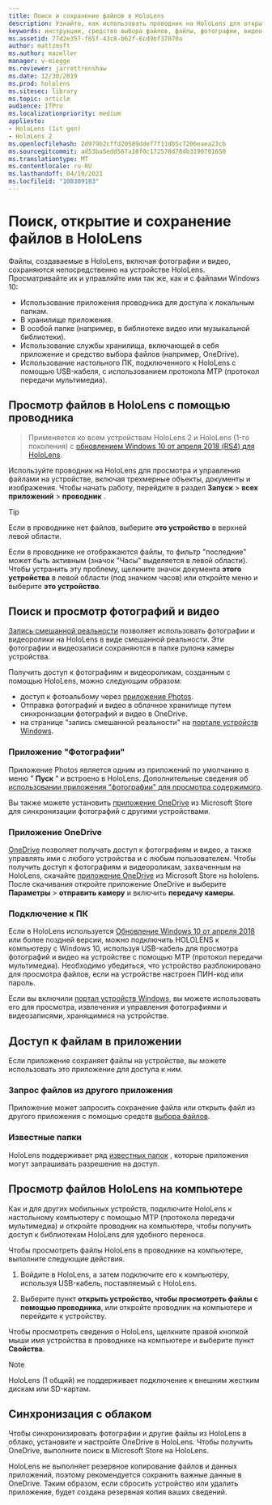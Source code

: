 ```yaml
---
title: Поиск и сохранение файлов в HoloLens
description: Узнайте, как использовать проводник на HoloLens для открытия, просмотра и управления файлами на устройстве смешанной реальности.
keywords: инструкции, средство выбора файлов, файлы, фотографии, видео, изображения, OneDrive, хранилище, проводник, hololens
ms.assetid: 77d2e357-f65f-43c8-b62f-6cd9bf37070a
author: mattzmsft
ms.author: mazeller
manager: v-miegge
ms.reviewer: jarrettrenshaw
ms.date: 12/30/2019
ms.prod: hololens
ms.sitesec: library
ms.topic: article
audience: ITPro
ms.localizationpriority: medium
appliesto:
- HoloLens (1st gen)
- HoloLens 2
ms.openlocfilehash: 2d979b2cffd20589ddef7f11db5c7206eaea23cb
ms.sourcegitcommit: ad53ba5edd567a18f0c172578d78db3190701650
ms.translationtype: MT
ms.contentlocale: ru-RU
ms.lasthandoff: 04/19/2021
ms.locfileid: "108309183"
---
```

# <a name="find-open-and-save-files-on-hololens"></a>Поиск, открытие и сохранение файлов в HoloLens

Файлы, создаваемые в HoloLens, включая фотографии и видео, сохраняются непосредственно на устройстве HoloLens. Просматривайте их и управляйте ими так же, как и с файлами Windows 10:

- Использование приложения проводника для доступа к локальным папкам.
- В хранилище приложения.
- В особой папке (например, в библиотеке видео или музыкальной библиотеки).
- Использование службы хранилища, включающей в себя приложение и средство выбора файлов (например, OneDrive).
- Использование настольного ПК, подключенного к HoloLens с помощью USB-кабеля, с использованием протокола MTP (протокол передачи мультимедиа).

## <a name="view-files-on-hololens-using-file-explorer"></a>Просмотр файлов в HoloLens с помощью проводника

> Применяется ко всем устройствам HoloLens 2 и HoloLens (1-го поколения) с [обновлением Windows 10 от апреля 2018 (RS4) для HoloLens](https://docs.microsoft.com/windows/mixed-reality/release-notes-april-2018).

Используйте проводник на HoloLens для просмотра и управления файлами на устройстве, включая трехмерные объекты, документы и изображения. Чтобы начать работу, перейдите в раздел **Запуск**   >  **всех приложений**   >  **проводник** .

> [!TIP]
> Если в проводнике нет файлов, выберите **это устройство** в верхней левой области.

Если в проводнике не отображаются файлы, то фильтр "последние" может быть активным (значок "Часы" выделяется в левой области). Чтобы устранить эту проблему, щелкните значок документа **этого устройства** в левой области (под значком часов) или откройте меню и выберите **это устройство**.

## <a name="find-and-view-your-photos-and-videos"></a>Поиск и просмотр фотографий и видео

[Запись смешанной реальности](holographic-photos-and-videos.md) позволяет использовать фотографии и видеоролики на HoloLens в виде смешанной реальности.  Эти фотографии и видеозаписи сохраняются в папке рулона камеры устройства.

Получить доступ к фотографиям и видеороликам, созданным с помощью HoloLens, можно следующим образом:

- доступ к фотоальбому через [приложение Photos](holographic-photos-and-videos.md).
- Отправка фотографий и видео в облачное хранилище путем синхронизации фотографий и видео в OneDrive.
- на странице "запись смешанной реальности" на [портале устройств Windows](https://docs.microsoft.com/windows/mixed-reality/using-the-windows-device-portal#mixed-reality-capture).

### <a name="photos-app"></a>Приложение "Фотографии"

Приложение Photos является одним из приложений по умолчанию в меню " **Пуск** " и встроено в HoloLens. Дополнительные сведения об [использовании приложения "фотографии" для просмотра содержимого](holographic-photos-and-videos.md).

Вы также можете установить [приложение OneDrive](https://www.microsoft.com/p/onedrive/9wzdncrfj1p3) из Microsoft Store для синхронизации фотографий с другими устройствами.

### <a name="onedrive-app"></a>Приложение OneDrive

[OneDrive](https://onedrive.live.com/) позволяет получать доступ к фотографиям и видео, а также управлять ими с любого устройства и с любым пользователем. Чтобы получить доступ к фотографиям и видеороликам, захваченным на HoloLens, скачайте [приложение OneDrive](https://www.microsoft.com/p/onedrive/9wzdncrfj1p3) из Microsoft Store на hololens. После скачивания откройте приложение OneDrive и выберите **Параметры**  >  **отправить камеру** и включить **передачу камеры**.

### <a name="connect-to-a-pc"></a>Подключение к ПК

Если в HoloLens используется [Обновление Windows 10 от апреля 2018](https://docs.microsoft.com/windows/mixed-reality/release-notes-april-2018) или более поздней версии, можно подключить HOLOLENS к компьютеру с Windows 10, используя USB-кабель для просмотра фотографий и видео на устройстве с помощью MTP (протокол передачи мультимедиа). Необходимо убедиться, что устройство разблокировано для просмотра файлов, если на устройстве настроен ПИН-код или пароль.  

Если вы включили [портал устройств Windows](https://docs.microsoft.com/windows/mixed-reality/using-the-windows-device-portal), вы можете использовать его для просмотра, извлечения и управления фотографиями и видеозаписями, хранящимися на устройстве.

## <a name="access-files-within-an-app"></a>Доступ к файлам в приложении

Если приложение сохраняет файлы на устройстве, вы можете использовать это приложение для доступа к ним.

### <a name="requesting-files-from-another-app"></a>Запрос файлов из другого приложения

Приложение может запросить сохранение файла или открыть файл из другого приложения с помощью средств [выбора файлов](https://docs.microsoft.com/windows/mixed-reality/app-model#file-pickers).

### <a name="known-folders"></a>Известные папки

HoloLens поддерживает ряд [известных папок](https://docs.microsoft.com/windows/mixed-reality/app-model#known-folders) , которые приложения могут запрашивать разрешение на доступ.

## <a name="view-hololens-files-on-your-pc"></a>Просмотр файлов HoloLens на компьютере

Как и для других мобильных устройств, подключите HoloLens к настольному компьютеру с помощью MTP (протокола передачи мультимедиа) и откройте проводник на компьютере, чтобы получить доступ к библиотекам HoloLens для удобного переноса.

Чтобы просмотреть файлы HoloLens в проводнике на компьютере, выполните следующие действия.

1. Войдите в HoloLens, а затем подключите его к компьютеру, используя USB-кабель, поставляемый с HoloLens.

1. Выберите пункт **открыть устройство, чтобы просмотреть файлы с помощью проводника**, или откройте проводник на компьютере и перейдите к устройству.

Чтобы просмотреть сведения о HoloLens, щелкните правой кнопкой мыши имя устройства в проводнике на компьютере и выберите пункт **Свойства**.

> [!NOTE]
> HoloLens (1 общий) не поддерживает подключение к внешним жестким дискам или SD-картам.

## <a name="sync-to-the-cloud"></a>Синхронизация с облаком

Чтобы синхронизировать фотографии и другие файлы из HoloLens в облако, установите и настройте OneDrive в HoloLens. Чтобы получить OneDrive, выполните поиск в Microsoft Store на HoloLens.

HoloLens не выполняет резервное копирование файлов и данных приложений, поэтому рекомендуется сохранить важные данные в OneDrive. Таким образом, если сбросить устройство или удалить приложение, будет создана резервная копия ваших сведений.
